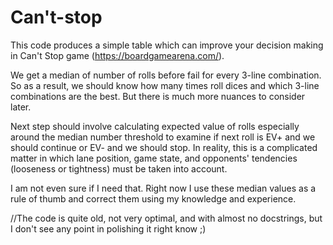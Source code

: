 # Can't-stop
This code produces a simple table which can improve your decision making in Can't Stop game (https://boardgamearena.com/).

We get a median of number of rolls before fail for every 3-line combination. So as a result, we should know how many times roll dices and which 3-line combinations are the best. But there is much more nuances to consider later.

Next step should involve calculating expected value of rolls especially around the median number threshold to examine if next roll is EV+ and we should continue or EV- and we should stop. In reality, this is a complicated matter in which lane position, game state, and opponents' tendencies (looseness or tightness) must be taken into account.

I am not even sure if I need that. Right now I use these median values as a rule of thumb and correct them using my knowledge and experience.

//The code is quite old, not very optimal, and with almost no docstrings, but I don't see any point in polishing it right know ;)

